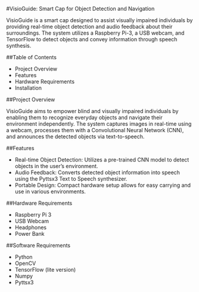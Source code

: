 #VisioGuide: Smart Cap for Object Detection and Navigation

   VisioGuide is a smart cap designed to assist visually impaired individuals by providing real-time object detection and
   audio feedback about their surroundings. The system utilizes a Raspberry Pi-3, a USB webcam, and TensorFlow to detect
   objects and convey information through speech synthesis.

##Table of Contents

   - Project Overview
   - Features
   - Hardware Requirements
   - Installation
     
##Project Overview

   VisioGuide aims to empower blind and visually impaired individuals by enabling them to recognize everyday objects and 
   navigate their environment independently. The system captures images in real-time using a webcam, processes them with a 
   Convolutional Neural Network (CNN), and announces the detected objects via text-to-speech.

##Features

   - Real-time Object Detection: Utilizes a pre-trained CNN model to detect objects in the user’s environment.
   - Audio Feedback: Converts detected object information into speech using the Pyttsx3 Text to Speech synthesizer.
   - Portable Design: Compact hardware setup allows for easy carrying and use in various environments.
     
##Hardware Requirements

   - Raspberry Pi 3
   - USB Webcam
   - Headphones
   - Power Bank
     
##Software Requirements

  - Python 
  - OpenCV
  - TensorFlow (lite version)
  - Numpy
  - Pyttsx3


